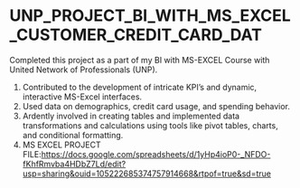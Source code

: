 # UNP_PROJECT_BI_WITH_MS_EXCEL_CUSTOMER_CREDIT_CARD_DAT
Completed this project as a part of my BI with MS-EXCEL Course with United Network of Professionals (UNP).
1. Contributed to the development of intricate KPI’s and dynamic, interactive MS-Excel interfaces.
2. Used data on demographics, credit card usage, and spending behavior.
3. Ardently involved in creating tables and implemented data transformations and calculations using tools like pivot tables, charts, and conditional formatting.
4. MS EXCEL PROJECT FILE:https://docs.google.com/spreadsheets/d/1yHp4ioP0-_NFDO-fKhfRmvba4HDbZ7Ld/edit?usp=sharing&ouid=105222685374757914668&rtpof=true&sd=true

